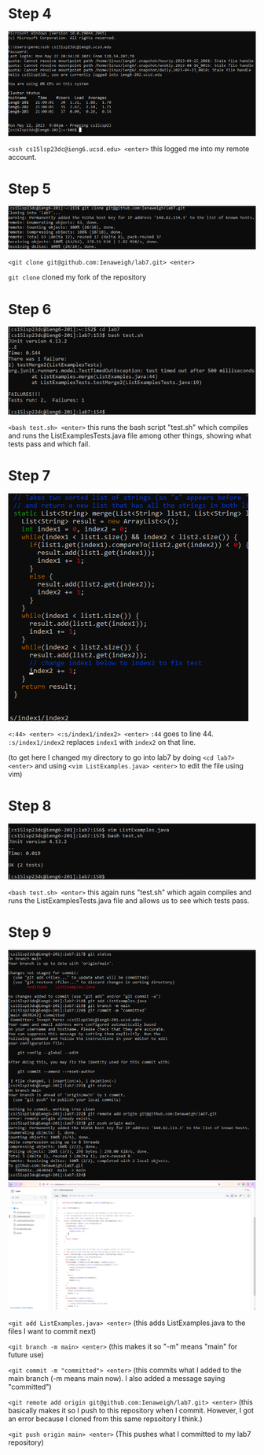 # Step 4
![image](Step4.png)

`<ssh cs15lsp23dc@ieng6.ucsd.edu> <enter>`
  this logged me into my remote account.

# Step 5
  ![image](step5redo.png)
  
`<git clone git@github.com:Ienaweigh/lab7.git> <enter>`
  
  `git clone` cloned my fork of the repository
  
  
# Step 6
  ![image](Step6redo.png)
  
`<bash test.sh> <enter>`
this runs the bash script "test.sh" which compiles and runs the ListExamplesTests.java file among other things, showing what tests pass and which fail.
  
# Step 7
  ![image](step7-2.png)
  

`<:44> <enter> <:s/index1/index2> <enter>`
  `:44` goes to line 44. `:s/index1/index2` replaces `index1` with `index2` on that line.
  
  (to get here I changed my directory to go into lab7 by doing `<cd lab7> <enter>` and using `<vim ListExamples.java> <enter>` to edit the file using vim)
 
# Step 8
  ![image](step8redo.png)
  
`<bash test.sh> <enter>`
this again runs "test.sh" which again compiles and runs the ListExamplesTests.java file and allows us to see which tests pass.
  
# Step 9
  ![image](step9redo.png)
  ![image](step9-2.png)

`<git add ListExamples.java> <enter>` (this adds ListExamples.java to the files I want to commit next) 

`<git branch -m main> <enter>` (this makes it so "-m" means "main" for future use) 

`<git commit -m "committed"> <enter>` (this commits what I added to the main branch (-m means main now). I also added a message saying "committed")

`<git remote add origin git@github.com:Ienaweigh/lab7.git> <enter>` (this basically makes it so I push to this repository when I commit. However, I got an error because I cloned from this same repsoitory I think.) 

`<git push origin main> <enter>` (This pushes what I committed to my lab7 repository)
